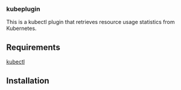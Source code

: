 ### kubeplugin

This is a kubectl plugin that retrieves resource usage statistics from Kubernetes.

## Requirements

[kubectl](https://kubernetes.io/docs/tasks/tools/install-kubectl-linux/)

## Installation 

